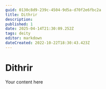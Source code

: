 ```yaml
---
guid: 0130c8d9-239c-4504-9d5a-d70f2e6fbc2a
title: Dithrir
description: 
published: 1
date: 2025-04-14T21:30:09.252Z
tags: deity
editor: markdown
dateCreated: 2022-10-22T18:30:43.423Z
---
```


# Dithrir
Your content here
